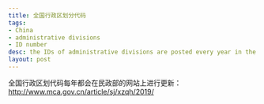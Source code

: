 ```yaml
---
title: 全国行政区划分代码
tags:
- China
- administrative divisions
- ID number
desc: the IDs of administrative divisions are posted every year in the offical website
layout: post
---
```


全国行政区划代码每年都会在民政部的网站上进行更新：
http://www.mca.gov.cn/article/sj/xzqh/2019/
